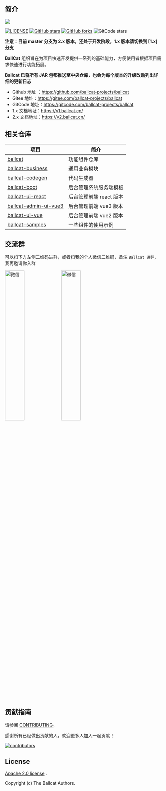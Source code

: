 


## 简介

![](https://hccake-img.oss-cn-shanghai.aliyuncs.com/ballcat/ballcat-doc.png)

[![LICENSE](https://img.shields.io/badge/license-Apache%202-blue)](./LICENSE.txt)
[![GitHub stars](https://img.shields.io/github/stars/ballcat-projects/ballcat.svg?style=social&label=Stars)](https://github.com/ballcat-projects/ballcat/stargazers)
[![GitHub forks](https://img.shields.io/github/forks/ballcat-projects/ballcat.svg?style=social&label=Fork)](https://github.com/ballcat-projects/ballcat/network/members)
![GitCode stars](https://gitcode.com/ballcat-projects/ballcat/star/badge.svg)


**注意：目前 master 分支为 2.x 版本，还处于开发阶段。1.x 版本请切换到 [1.x] 分支**

**BallCat** 组织旨在为项目快速开发提供一系列的基础能力，方便使用者根据项目需求快速进行功能拓展。

**Ballcat 已将所有 JAR 包都推送至中央仓库，也会为每个版本的升级改动列出详细的更新日志**

- Github 地址 ：https://github.com/ballcat-projects/ballcat
- Gitee 地址：https://gitee.com/ballcat-projects/ballcat
- GitCode 地址：https://gitcode.com/ballcat-projects/ballcat
- 1.x 文档地址：https://v1.ballcat.cn/ 
- 2.x 文档地址：https://v2.ballcat.cn/


## 相关仓库

| 项目                                                                                 | 简介              |
|------------------------------------------------------------------------------------|-----------------|
| [ballcat](https://github.com/ballcat-projects/ballcat )                            | 功能组件仓库        |
| [ballcat-business]( https://github.com/ballcat-projects/ballcat-business)          | 通用业务模块        |
| [ballcat-codegen]( https://github.com/ballcat-projects/ballcat-codegen)            | 代码生成器           | 
| [ballcat-boot](https://github.com/ballcat-projects/ballcat-boot)                   | 后台管理系统服务端模板    |
| [ballcat-ui-react](https://github.com/ballcat-projects/ballcat-ui-react)           | 后台管理前端 react 版本 | 
| [ballcat-admin-ui-vue3](https://github.com/ballcat-projects/ballcat-admin-ui-vue3) | 后台管理前端 vue3 版本  | 
| [ballcat-ui-vue](https://github.com/ballcat-projects/ballcat-ui-vue)               | 后台管理前端 vue2 版本  |
| [ballcat-samples](https://github.com/ballcat-projects/ballcat-samples)             | 一些组件的使用示例        |   


## 交流群

可以扫下方左侧二维码进群，或者扫我的个人微信二维码，备注 `BallCat 进群`，我再邀请你入群

<img src="https://hccake-img.oss-cn-shanghai.aliyuncs.com/ballcat/wechat_1113.jpg" alt="微信" width="35%"/>  <img src="https://hccake-img.oss-cn-shanghai.aliyuncs.com/ballcat/wechat-hccake_.jpg" alt="微信" width="35%"/>




## 贡献指南

请参阅 [CONTRIBUTING](./CONTRIBUTING.md)。

感谢所有已经做出贡献的人，欢迎更多人加入一起贡献！

<a href="https://github.com/ballcat-projects/ballcat/graphs/contributors">
  <img src="https://contrib.rocks/image?repo=ballcat-projects/ballcat"  alt="contributors"/>
</a>



## License

[Apache 2.0 license](https://www.apache.org/licenses/LICENSE-2.0.html) .

Copyright (c) The Ballcat Authors. 

